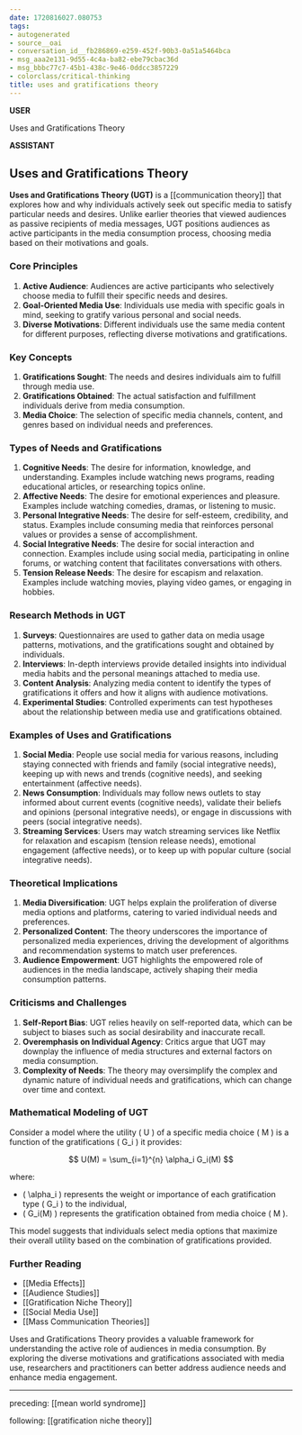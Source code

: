 ```yaml
---
date: 1720816027.080753
tags:
- autogenerated
- source__oai
- conversation_id__fb286869-e259-452f-90b3-0a51a5464bca
- msg_aaa2e131-9d55-4c4a-ba82-ebe79cbac36d
- msg_bbbc77c7-45b1-438c-9e46-0ddcc3857229
- colorclass/critical-thinking
title: uses and gratifications theory
---
```


**USER**

Uses and Gratifications Theory


**ASSISTANT**

## Uses and Gratifications Theory

**Uses and Gratifications Theory (UGT)** is a [[communication theory]] that explores how and why individuals actively seek out specific media to satisfy particular needs and desires. Unlike earlier theories that viewed audiences as passive recipients of media messages, UGT positions audiences as active participants in the media consumption process, choosing media based on their motivations and goals.

### Core Principles

1. **Active Audience**: Audiences are active participants who selectively choose media to fulfill their specific needs and desires.
2. **Goal-Oriented Media Use**: Individuals use media with specific goals in mind, seeking to gratify various personal and social needs.
3. **Diverse Motivations**: Different individuals use the same media content for different purposes, reflecting diverse motivations and gratifications.

### Key Concepts

1. **Gratifications Sought**: The needs and desires individuals aim to fulfill through media use.
2. **Gratifications Obtained**: The actual satisfaction and fulfillment individuals derive from media consumption.
3. **Media Choice**: The selection of specific media channels, content, and genres based on individual needs and preferences.

### Types of Needs and Gratifications

1. **Cognitive Needs**: The desire for information, knowledge, and understanding. Examples include watching news programs, reading educational articles, or researching topics online.
2. **Affective Needs**: The desire for emotional experiences and pleasure. Examples include watching comedies, dramas, or listening to music.
3. **Personal Integrative Needs**: The desire for self-esteem, credibility, and status. Examples include consuming media that reinforces personal values or provides a sense of accomplishment.
4. **Social Integrative Needs**: The desire for social interaction and connection. Examples include using social media, participating in online forums, or watching content that facilitates conversations with others.
5. **Tension Release Needs**: The desire for escapism and relaxation. Examples include watching movies, playing video games, or engaging in hobbies.

### Research Methods in UGT

1. **Surveys**: Questionnaires are used to gather data on media usage patterns, motivations, and the gratifications sought and obtained by individuals.
2. **Interviews**: In-depth interviews provide detailed insights into individual media habits and the personal meanings attached to media use.
3. **Content Analysis**: Analyzing media content to identify the types of gratifications it offers and how it aligns with audience motivations.
4. **Experimental Studies**: Controlled experiments can test hypotheses about the relationship between media use and gratifications obtained.

### Examples of Uses and Gratifications

1. **Social Media**: People use social media for various reasons, including staying connected with friends and family (social integrative needs), keeping up with news and trends (cognitive needs), and seeking entertainment (affective needs).
2. **News Consumption**: Individuals may follow news outlets to stay informed about current events (cognitive needs), validate their beliefs and opinions (personal integrative needs), or engage in discussions with peers (social integrative needs).
3. **Streaming Services**: Users may watch streaming services like Netflix for relaxation and escapism (tension release needs), emotional engagement (affective needs), or to keep up with popular culture (social integrative needs).

### Theoretical Implications

1. **Media Diversification**: UGT helps explain the proliferation of diverse media options and platforms, catering to varied individual needs and preferences.
2. **Personalized Content**: The theory underscores the importance of personalized media experiences, driving the development of algorithms and recommendation systems to match user preferences.
3. **Audience Empowerment**: UGT highlights the empowered role of audiences in the media landscape, actively shaping their media consumption patterns.

### Criticisms and Challenges

1. **Self-Report Bias**: UGT relies heavily on self-reported data, which can be subject to biases such as social desirability and inaccurate recall.
2. **Overemphasis on Individual Agency**: Critics argue that UGT may downplay the influence of media structures and external factors on media consumption.
3. **Complexity of Needs**: The theory may oversimplify the complex and dynamic nature of individual needs and gratifications, which can change over time and context.

### Mathematical Modeling of UGT

Consider a model where the utility \( U \) of a specific media choice \( M \) is a function of the gratifications \( G_i \) it provides:

$$
U(M) = \sum_{i=1}^{n} \alpha_i G_i(M)
$$

where:
- \( \alpha_i \) represents the weight or importance of each gratification type \( G_i \) to the individual,
- \( G_i(M) \) represents the gratification obtained from media choice \( M \).

This model suggests that individuals select media options that maximize their overall utility based on the combination of gratifications provided.

### Further Reading

- [[Media Effects]]
- [[Audience Studies]]
- [[Gratification Niche Theory]]
- [[Social Media Use]]
- [[Mass Communication Theories]]

Uses and Gratifications Theory provides a valuable framework for understanding the active role of audiences in media consumption. By exploring the diverse motivations and gratifications associated with media use, researchers and practitioners can better address audience needs and enhance media engagement.


---

preceding: [[mean world syndrome]]  


following: [[gratification niche theory]]